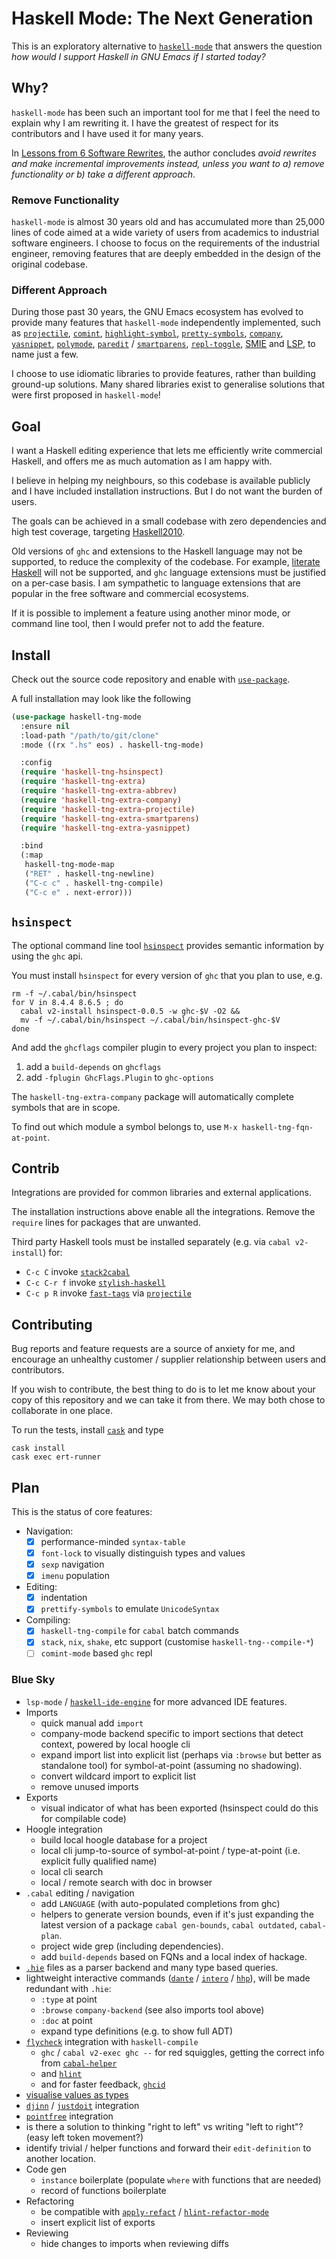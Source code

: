 # Haskell Mode: The Next Generation

This is an exploratory alternative to [`haskell-mode`](https://github.com/haskell/haskell-mode/) that answers the question *how would I support Haskell in GNU Emacs if I started today?*

## Why?

`haskell-mode` has been such an important tool for me that I feel the need to explain why I am rewriting it. I have the greatest of respect for its contributors and I have used it for many years.

In [Lessons from 6 Software Rewrites](https://medium.com/@herbcaudill/lessons-from-6-software-rewrite-stories-635e4c8f7c22), the author concludes *avoid rewrites and make incremental improvements instead, unless you want to a) remove functionality or b) take a different approach*.

### Remove Functionality

`haskell-mode` is almost 30 years old and has accumulated more than 25,000 lines of code aimed at a wide variety of users from academics to industrial software engineers. I choose to focus on the requirements of the industrial engineer, removing features that are deeply embedded in the design of the original codebase.

### Different Approach

During those past 30 years, the GNU Emacs ecosystem has evolved to provide many features that `haskell-mode` independently implemented, such as [`projectile`](https://github.com/bbatsov/projectile), [`comint`](https://masteringemacs.org/article/comint-writing-command-interpreter), [`highlight-symbol`](https://melpa.org/##/highlight-symbol), [`pretty-symbols`](https://github.com/drothlis/pretty-symbols), [`company`](http://company-mode.github.io), [`yasnippet`](http://joaotavora.github.io/yasnippet/), [`polymode`](https://github.com/polymode/polymode), [`paredit`](https://www.emacswiki.org/emacs/ParEdit) / [`smartparens`](https://github.com/Fuco1/smartparens), [`repl-toggle`](https://github.com/tomterl/repl-toggle), [SMIE](https://www.gnu.org/software/emacs/manual/html_node/elisp/SMIE.html) and [LSP](https://github.com/emacs-lsp/lsp-mode/), to name just a few.

I choose to use idiomatic libraries to provide features, rather than building ground-up solutions. Many shared libraries exist to generalise solutions that were first proposed in `haskell-mode`!

## Goal

I want a Haskell editing experience that lets me efficiently write commercial Haskell, and offers me as much automation as I am happy with.

I believe in helping my neighbours, so this codebase is available publicly and I have included installation instructions. But I do not want the burden of users.

The goals can be achieved in a small codebase with zero dependencies and high test coverage, targeting [Haskell2010](https://www.haskell.org/onlinereport/haskell2010/).

Old versions of `ghc` and extensions to the Haskell language may not be supported, to reduce the complexity of the codebase. For example, [literate Haskell](https://wiki.haskell.org/Literate_programming) will not be supported, and `ghc` language extensions must be justified on a per-case basis. I am sympathetic to language extensions that are popular in the free software and commercial ecosystems.

If it is possible to implement a feature using another minor mode, or command line tool, then I would prefer not to add the feature.

## Install

Check out the source code repository and enable with [`use-package`](https://github.com/jwiegley/use-package).

A full installation may look like the following

```lisp
(use-package haskell-tng-mode
  :ensure nil
  :load-path "/path/to/git/clone"
  :mode ((rx ".hs" eos) . haskell-tng-mode)

  :config
  (require 'haskell-tng-hsinspect)
  (require 'haskell-tng-extra)
  (require 'haskell-tng-extra-abbrev)
  (require 'haskell-tng-extra-company)
  (require 'haskell-tng-extra-projectile)
  (require 'haskell-tng-extra-smartparens)
  (require 'haskell-tng-extra-yasnippet)

  :bind
  (:map
   haskell-tng-mode-map
   ("RET" . haskell-tng-newline)
   ("C-c c" . haskell-tng-compile)
   ("C-c e" . next-error)))
```

## `hsinspect`

The optional command line tool [`hsinspect`](https://gitlab.com/tseenshe/hsinspect) provides semantic information by using the `ghc` api.

You must install `hsinspect` for every version of `ghc` that you plan to use, e.g.

```
rm -f ~/.cabal/bin/hsinspect
for V in 8.4.4 8.6.5 ; do
  cabal v2-install hsinspect-0.0.5 -w ghc-$V -O2 &&
  mv -f ~/.cabal/bin/hsinspect ~/.cabal/bin/hsinspect-ghc-$V
done
```

And add the `ghcflags` compiler plugin to every project you plan to inspect:

1. add a `build-depends` on `ghcflags`
2. add `-fplugin GhcFlags.Plugin` to `ghc-options`

The `haskell-tng-extra-company` package will automatically complete symbols that are in scope.

To find out which module a symbol belongs to, use `M-x haskell-tng-fqn-at-point`.

## Contrib

Integrations are provided for common libraries and external applications.

The installation instructions above enable all the integrations. Remove the `require` lines for packages that are unwanted.

Third party Haskell tools must be installed separately (e.g. via `cabal v2-install`) for:

- `C-c C` invoke [`stack2cabal`](https://hackage.haskell.org/package/stack2cabal)
- `C-c C-r f` invoke [`stylish-haskell`](https://hackage.haskell.org/package/stylish-haskell)
- `C-c p R` invoke [`fast-tags`](https://hackage.haskell.org/package/fast-tags) via [`projectile`](https://github.com/bbatsov/projectile)

## Contributing

Bug reports and feature requests are a source of anxiety for me, and encourage an unhealthy customer / supplier relationship between users and contributors.

If you wish to contribute, the best thing to do is to let me know about your copy of this repository and we can take it from there. We may both chose to collaborate in one place.

To run the tests, install [`cask`](https://cask.readthedocs.io/en/latest/guide/installation.html) and type

```
cask install
cask exec ert-runner
```

## Plan

This is the status of core features:

- Navigation:
  - [x] performance-minded `syntax-table`
  - [x] `font-lock` to visually distinguish types and values
  - [x] `sexp` navigation
  - [x] `imenu` population
- Editing:
  - [x] indentation
  - [x] `prettify-symbols` to emulate `UnicodeSyntax`
- Compiling:
  - [x] `haskell-tng-compile` for `cabal` batch commands
  - [x] `stack`, `nix`, `shake`, etc support (customise `haskell-tng--compile-*`)
  - [ ] `comint-mode` based `ghc` repl

### Blue Sky

- `lsp-mode` / [`haskell-ide-engine`](https://github.com/haskell/haskell-ide-engine) for more advanced IDE features.
- Imports
  - quick manual add `import`
  - company-mode backend specific to import sections that detect context, powered by local hoogle cli
  - expand import list into explicit list (perhaps via `:browse` but better as standalone tool) for symbol-at-point (assuming no shadowing).
  - convert wildcard import to explicit list
  - remove unused imports
- Exports
  - visual indicator of what has been exported (hsinspect could do this for compilable code)
- Hoogle integration
  - build local hoogle database for a project
  - local cli jump-to-source of symbol-at-point / type-at-point (i.e. explicit fully qualified name)
  - local cli search
  - local / remote search with doc in browser
- `.cabal` editing / navigation
  - add `LANGUAGE` (with auto-populated completions from ghc)
  - helpers to generate version bounds, even if it's just expanding the latest version of a package `cabal gen-bounds`, `cabal outdated`, `cabal-plan`.
  - project wide grep (including dependencies).
  - add `build-depends` based on FQNs and a local index of hackage.
- [`.hie`](https://ghc.haskell.org/trac/ghc/wiki/HIEFiles) files as a parser backend and many type based queries.
- lightweight interactive commands ([`dante`](https://github.com/jyp/dante) / [`intero`](https://github.com/commercialhaskell/intero) / [`hhp`](https://github.com/kazu-yamamoto/hhp)), will be made redundant with `.hie`:
  - `:type` at point
  - `:browse` `company-backend` (see also imports tool above)
  - `:doc` at point
  - expand type definitions (e.g. to show full ADT)
- [`flycheck`](http://www.flycheck.org/en/latest/) integration with `haskell-compile`
  - `ghc` / `cabal v2-exec ghc --` for red squiggles, getting the correct info from [`cabal-helper`](http://hackage.haskell.org/package/cabal-helper)
  - and [`hlint`](https://github.com/ndmitchell/hlint)
  - and for faster feedback, [`ghcid`](https://github.com/ndmitchell/ghcid)
- [visualise values as types](https://twitter.com/jyothsnasrin/status/1039530556080283648)
- [`djinn`](https://hackage.haskell.org/package/djinn) / [`justdoit`](https://hackage.haskell.org/package/ghc-justdoit) integration
- [`pointfree`](https://hackage.haskell.org/package/pointfree) integration
- is there a solution to thinking "right to left" vs writing "left to right"? (easy left token movement?)
- identify trivial / helper functions and forward their `edit-definition` to another location.
- Code gen
  - `instance` boilerplate (populate `where` with functions that are needed)
  - record of functions boilerplate
- Refactoring
  - be compatible with [`apply-refact`](https://github.com/mpickering/apply-refact) / [`hlint-refactor-mode`](https://github.com/mpickering/hlint-refactor-mode)
  - insert explicit list of exports
- Reviewing
  - hide changes to imports when reviewing diffs
